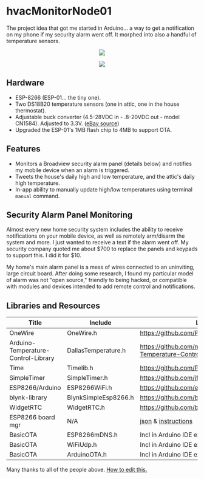 # hvacMonitorNode01
The project idea that got me started in Arduino... a way to get a notification on my phone if my security alarm went off. It morphed into also a handful of temperature sensors.
<p align="center"><img src="http://i.imgur.com/7SssWXI.png"/></p>
<p align="center"><img src="http://i.imgur.com/oWPaq46.png"/></p>

## Hardware
* ESP-8266 (ESP-01... the tiny one).
* Two DS18B20 temperature sensors (one in attic, one in the house thermostat).
* Adjustable buck converter (4.5-28VDC in - .8-20VDC out - model CN1584). Adjusted to 3.3V. (<a href="http://www.ebay.com/itm/171868430133">eBay source</a>)
* Upgraded the ESP-01's 1MB flash chip to 4MB to support OTA.

## Features
* Monitors a Broadview security alarm panel (details below) and notifies my mobile device when an alarm is triggered.
* Tweets the house's daily high and low temperature, and the attic's daily high temperature.
* In-app ability to manually update high/low temperatures using terminal `manual` command.

## Security Alarm Panel Monitoring
Almost every new home security system includes the ability to receive notifications on your mobile device, as well as remotely arm/disarm the system and more. I just wanted to receive a text if the alarm went off. My security company quoted me about $700 to replace the panels and keypads to support this. I did it for $10.<p>
My home's main alarm panel is a mess of wires connected to an uninviting, large circuit board. After doing some research, I found my particular model of alarm was not "open source," friendly to being hacked, or compatible with modules and devices intended to add remote control and notifications.

## Libraries and Resources

Title | Include | Link
------|---------|------
OneWire | OneWire.h | https://github.com/PaulStoffregen/OneWire
Arduino-Temperature-Control-Library | DallasTemperature.h | https://github.com/milesburton/Arduino-Temperature-Control-Library
Time | Timelib.h | https://github.com/PaulStoffregen/Time
SimpleTimer | SimpleTimer.h | https://github.com/jfturcot/SimpleTimer
ESP8266/Arduino | ESP8266WiFi.h | https://github.com/esp8266/Arduino
blynk-library | BlynkSimpleEsp8266.h | https://github.com/blynkkk/blynk-library
WidgetRTC | WidgetRTC.h | https://github.com/blynkkk/blynk-library
ESP8266 board mgr | N/A | [json](http://arduino.esp8266.com/stable/package_esp8266com_index.json) & [instructions](https://github.com/esp8266/Arduino#installing-with-boards-manager)
BasicOTA | ESP8266mDNS.h | Incl in Arduino IDE example for BasicOTA
BasicOTA | WiFiUdp.h | Incl in Arduino IDE example for BasicOTA
BasicOTA | ArduinoOTA.h | Incl in Arduino IDE example for BasicOTA

Many thanks to all of the people above. [How to edit this.](https://guides.github.com/features/mastering-markdown/)

